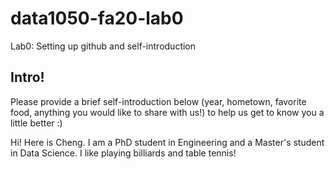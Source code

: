 # data1050-fa20-lab0
Lab0: Setting up github and self-introduction
## Intro!
Please provide a brief self-introduction below (year, hometown, favorite food, anything you would like to share with us!) to help us get to know you a little better :) 

Hi! Here is Cheng. I am a PhD student in Engineering and a Master's student in Data Science. I like playing billiards and table tennis!
